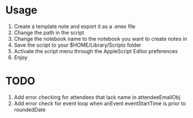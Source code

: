 Usage
=====

1. Create a template note and export it as a .enex file
1. Change the path in the script
1. Change the notebook name to the notebook you want to create notes in
1. Save the script to your $HOME/Library/Scripts folder
1. Activate the script menu through the AppleScript Editor preferences
1. Enjoy



TODO
=====
1. Add error checking for attendees that lack name in attendeeEmailObj
1. Add error check for event loop when anEvent eventStartTime is prior to roundedDate
